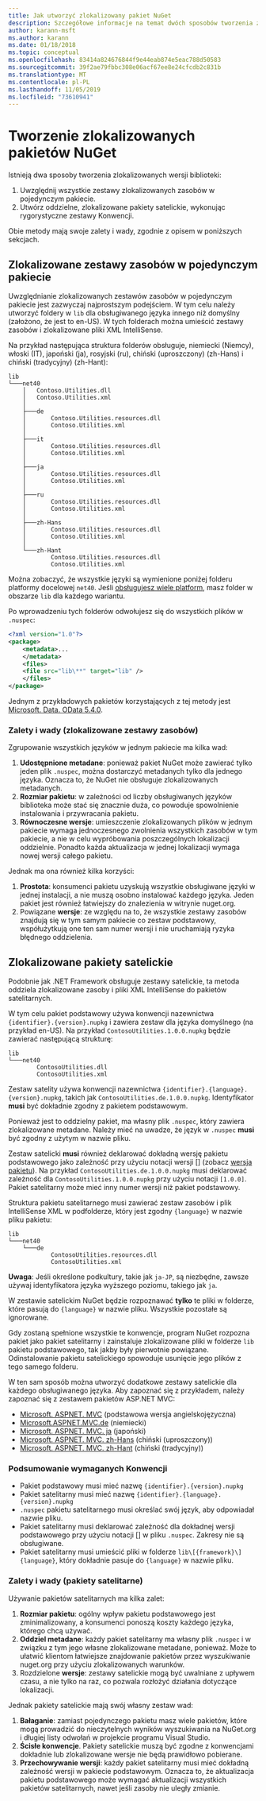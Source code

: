 ```yaml
---
title: Jak utworzyć zlokalizowany pakiet NuGet
description: Szczegółowe informacje na temat dwóch sposobów tworzenia zlokalizowanych pakietów NuGet przy użyciu wszystkich zestawów w pojedynczym pakiecie lub publikowania oddzielnych zestawów.
author: karann-msft
ms.author: karann
ms.date: 01/18/2018
ms.topic: conceptual
ms.openlocfilehash: 83414a824676844f9e44eab874e5eac788d50583
ms.sourcegitcommit: 39f2ae79fbbc308e06acf67ee8e24cfcdb2c831b
ms.translationtype: MT
ms.contentlocale: pl-PL
ms.lasthandoff: 11/05/2019
ms.locfileid: "73610941"
---
```

# <a name="creating-localized-nuget-packages"></a>Tworzenie zlokalizowanych pakietów NuGet

Istnieją dwa sposoby tworzenia zlokalizowanych wersji biblioteki:

1. Uwzględnij wszystkie zestawy zlokalizowanych zasobów w pojedynczym pakiecie.
1. Utwórz oddzielne, zlokalizowane pakiety satelickie, wykonując rygorystyczne zestawy Konwencji.

Obie metody mają swoje zalety i wady, zgodnie z opisem w poniższych sekcjach.

## <a name="localized-resource-assemblies-in-a-single-package"></a>Zlokalizowane zestawy zasobów w pojedynczym pakiecie

Uwzględnianie zlokalizowanych zestawów zasobów w pojedynczym pakiecie jest zazwyczaj najprostszym podejściem. W tym celu należy utworzyć foldery w `lib` dla obsługiwanego języka innego niż domyślny (założono, że jest to en-US). W tych folderach można umieścić zestawy zasobów i zlokalizowane pliki XML IntelliSense.

Na przykład następująca struktura folderów obsługuje, niemiecki (Niemcy), włoski (IT), japoński (ja), rosyjski (ru), chiński (uproszczony) (zh-Hans) i chiński (tradycyjny) (zh-Hant):

    lib
    └───net40
        │   Contoso.Utilities.dll
        │   Contoso.Utilities.xml
        │
        ├───de
        │       Contoso.Utilities.resources.dll
        │       Contoso.Utilities.xml
        │
        ├───it
        │       Contoso.Utilities.resources.dll
        │       Contoso.Utilities.xml
        │
        ├───ja
        │       Contoso.Utilities.resources.dll
        │       Contoso.Utilities.xml
        │
        ├───ru
        │       Contoso.Utilities.resources.dll
        │       Contoso.Utilities.xml
        │
        ├───zh-Hans
        │       Contoso.Utilities.resources.dll
        │       Contoso.Utilities.xml
        │
        └───zh-Hant
                Contoso.Utilities.resources.dll
                Contoso.Utilities.xml

Można zobaczyć, że wszystkie języki są wymienione poniżej folderu platformy docelowej `net40`. Jeśli [obsługujesz wiele platform](../create-packages/supporting-multiple-target-frameworks.md), masz folder w obszarze `lib` dla każdego wariantu.

Po wprowadzeniu tych folderów odwołujesz się do wszystkich plików w `.nuspec`:

```xml
<?xml version="1.0"?>
<package>
    <metadata>...
    </metadata>
    <files>
    <file src="lib\**" target="lib" />
    </files>
</package>
```

Jednym z przykładowych pakietów korzystających z tej metody jest [Microsoft. Data. OData 5.4.0](https://nuget.org/packages/Microsoft.Data.OData/5.4.0).

### <a name="advantages-and-disadvantages-localized-resource-assemblies"></a>Zalety i wady (zlokalizowane zestawy zasobów)

Zgrupowanie wszystkich języków w jednym pakiecie ma kilka wad:

1. **Udostępnione metadane**: ponieważ pakiet NuGet może zawierać tylko jeden plik `.nuspec`, można dostarczyć metadanych tylko dla jednego języka. Oznacza to, że NuGet nie obsługuje zlokalizowanych metadanych.
1. **Rozmiar pakietu**: w zależności od liczby obsługiwanych języków biblioteka może stać się znacznie duża, co powoduje spowolnienie instalowania i przywracania pakietu.
1. **Równoczesne wersje**: umieszczenie zlokalizowanych plików w jednym pakiecie wymaga jednoczesnego zwolnienia wszystkich zasobów w tym pakiecie, a nie w celu wypróbowania poszczególnych lokalizacji oddzielnie. Ponadto każda aktualizacja w jednej lokalizacji wymaga nowej wersji całego pakietu.

Jednak ma ona również kilka korzyści:

1. **Prostota**: konsumenci pakietu uzyskują wszystkie obsługiwane języki w jednej instalacji, a nie muszą osobno instalować każdego języka. Jeden pakiet jest również łatwiejszy do znalezienia w witrynie nuget.org.
1. Powiązane **wersje**: ze względu na to, że wszystkie zestawy zasobów znajdują się w tym samym pakiecie co zestaw podstawowy, współużytkują one ten sam numer wersji i nie uruchamiają ryzyka błędnego oddzielenia.

## <a name="localized-satellite-packages"></a>Zlokalizowane pakiety satelickie

Podobnie jak .NET Framework obsługuje zestawy satelickie, ta metoda oddziela zlokalizowane zasoby i pliki XML IntelliSense do pakietów satelitarnych.

W tym celu pakiet podstawowy używa konwencji nazewnictwa `{identifier}.{version}.nupkg` i zawiera zestaw dla języka domyślnego (na przykład en-US). Na przykład `ContosoUtilities.1.0.0.nupkg` będzie zawierać następującą strukturę:

    lib
    └───net40
            ContosoUtilities.dll
            ContosoUtilities.xml

Zestaw satelity używa konwencji nazewnictwa `{identifier}.{language}.{version}.nupkg`, takich jak `ContosoUtilities.de.1.0.0.nupkg`. Identyfikator **musi** być dokładnie zgodny z pakietem podstawowym.

Ponieważ jest to oddzielny pakiet, ma własny plik `.nuspec`, który zawiera zlokalizowane metadane. Należy mieć na uwadze, że język w `.nuspec` **musi** być zgodny z użytym w nazwie pliku.

Zestaw satelicki **musi** również deklarować dokładną wersję pakietu podstawowego jako zależność przy użyciu notacji wersji [] (zobacz [wersja pakietu](../concepts/package-versioning.md)). Na przykład `ContosoUtilities.de.1.0.0.nupkg` musi deklarować zależność dla `ContosoUtilities.1.0.0.nupkg` przy użyciu notacji `[1.0.0]`. Pakiet satelitarny może mieć inny numer wersji niż pakiet podstawowy.

Struktura pakietu satelitarnego musi zawierać zestaw zasobów i plik IntelliSense XML w podfolderze, który jest zgodny `{language}` w nazwie pliku pakietu:

    lib
    └───net40
        └───de
                ContosoUtilities.resources.dll
                ContosoUtilities.xml

**Uwaga**: Jeśli określone podkultury, takie jak `ja-JP`, są niezbędne, zawsze używaj identyfikatora języka wyższego poziomu, takiego jak `ja`.

W zestawie satelickim NuGet będzie rozpoznawać **tylko** te pliki w folderze, które pasują do `{language}` w nazwie pliku. Wszystkie pozostałe są ignorowane.

Gdy zostaną spełnione wszystkie te konwencje, program NuGet rozpozna pakiet jako pakiet satelitarny i zainstaluje zlokalizowane pliki w folderze `lib` pakietu podstawowego, tak jakby były pierwotnie powiązane. Odinstalowanie pakietu satelickiego spowoduje usunięcie jego plików z tego samego folderu.

W ten sam sposób można utworzyć dodatkowe zestawy satelickie dla każdego obsługiwanego języka. Aby zapoznać się z przykładem, należy zapoznać się z zestawem pakietów ASP.NET MVC:

- [Microsoft. ASPNET. MVC](https://nuget.org/packages/Microsoft.AspNet.Mvc) (podstawowa wersja angielskojęzyczna)
- [Microsoft.ASPNET.MVC.de](https://nuget.org/packages/Microsoft.AspNet.Mvc.de) (niemiecki)
- [Microsoft. ASPNET. MVC. ja](https://nuget.org/packages/Microsoft.AspNet.Mvc.ja) (japoński)
- [Microsoft. ASPNET. MVC. zh-Hans](https://nuget.org/packages/Microsoft.AspNet.Mvc.zh-Hans) (chiński (uproszczony))
- [Microsoft. ASPNET. MVC. zh-Hant](https://nuget.org/packages/Microsoft.AspNet.Mvc.zh-Hant) (chiński (tradycyjny))

### <a name="summary-of-required-conventions"></a>Podsumowanie wymaganych Konwencji

- Pakiet podstawowy musi mieć nazwę `{identifier}.{version}.nupkg`
- Pakiet satelitarny musi mieć nazwę `{identifier}.{language}.{version}.nupkg`
- `.nuspec` pakietu satelitarnego musi określać swój język, aby odpowiadał nazwie pliku.
- Pakiet satelitarny musi deklarować zależność dla dokładnej wersji podstawowego przy użyciu notacji [] w pliku `.nuspec`. Zakresy nie są obsługiwane.
- Pakiet satelitarny musi umieścić pliki w folderze `lib\[{framework}\]{language}`, który dokładnie pasuje do `{language}` w nazwie pliku.

### <a name="advantages-and-disadvantages-satellite-packages"></a>Zalety i wady (pakiety satelitarne)

Używanie pakietów satelitarnych ma kilka zalet:

1. **Rozmiar pakietu**: ogólny wpływ pakietu podstawowego jest zminimalizowany, a konsumenci ponoszą koszty każdego języka, którego chcą używać.
1. **Oddziel metadane**: każdy pakiet satelitarny ma własny plik `.nuspec` i w związku z tym jego własne zlokalizowane metadane, ponieważ. Może to ułatwić klientom łatwiejsze znajdowanie pakietów przez wyszukiwanie nuget.org przy użyciu zlokalizowanych warunków.
1. Rozdzielone **wersje**: zestawy satelickie mogą być uwalniane z upływem czasu, a nie tylko na raz, co pozwala rozłożyć działania dotyczące lokalizacji.

Jednak pakiety satelickie mają swój własny zestaw wad:

1. **Bałaganie**: zamiast pojedynczego pakietu masz wiele pakietów, które mogą prowadzić do nieczytelnych wyników wyszukiwania na NuGet.org i długiej listy odwołań w projekcie programu Visual Studio.
1. **Ścisłe konwencje**. Pakiety satelickie muszą być zgodne z konwencjami dokładnie lub zlokalizowane wersje nie będą prawidłowo pobierane.
1. **Przechowywanie wersji**: każdy pakiet satelitarny musi mieć dokładną zależność wersji w pakiecie podstawowym. Oznacza to, że aktualizacja pakietu podstawowego może wymagać aktualizacji wszystkich pakietów satelitarnych, nawet jeśli zasoby nie uległy zmianie.
